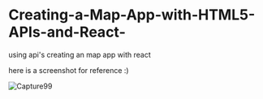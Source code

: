 # Creating-a-Map-App-with-HTML5-APIs-and-React-
using api's creating an map app with react

here is a screenshot for reference :)

![Capture99](https://user-images.githubusercontent.com/58837803/92278283-87803e80-ef12-11ea-96c7-211818b577a5.PNG)

